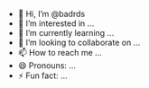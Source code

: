 - 👋 Hi, I’m @badrds
- 👀 I’m interested in ...
- 🌱 I’m currently learning ...
- 💞️ I’m looking to collaborate on ...
- 📫 How to reach me ...
- 😄 Pronouns: ...
- ⚡ Fun fact: ...

<!---
badrds/badrds is a ✨ special ✨ repository because its `README.md` (this file) appears on your GitHub profile.
You can click the Preview link to take a look at your changes.
--->
